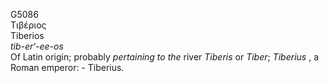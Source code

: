 <body>
  <p>G5086<br>  Τιβέριος  <br> Tiberios  <br><i>tib-er‘-ee-os </i><br>Of Latin origin; probably <i>pertaining</i> <i>to</i> <i>the</i> river <i>Tiberis</i> or <i>Tiber</i>; <i>Tiberius </i>, a Roman emperor: - Tiberius.<br></p>
 </body>